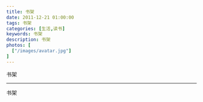 ```yaml
---
title: 书架
date: 2011-12-21 01:00:00
tags: 书架
categories: [生活,读书]
keywords: 书架
description: 书架
photos: [
  ["/images/avatar.jpg"]
] 
---
```


书架

---


书架